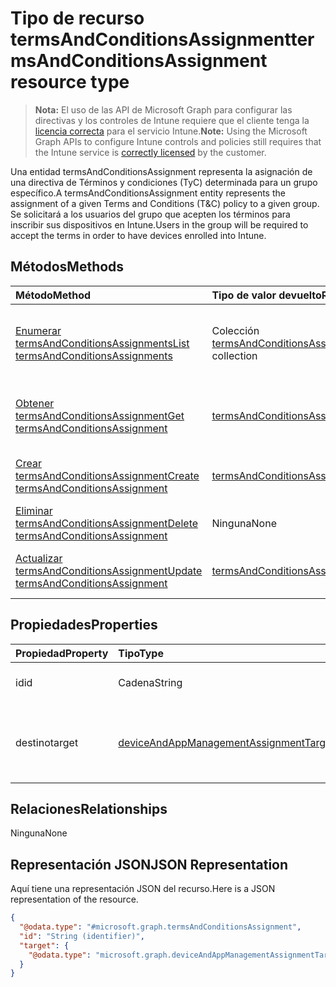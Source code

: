 # <a name="termsandconditionsassignment-resource-type"></a><span data-ttu-id="19f18-101">Tipo de recurso termsAndConditionsAssignment</span><span class="sxs-lookup"><span data-stu-id="19f18-101">termsAndConditionsAssignment resource type</span></span>

> <span data-ttu-id="19f18-102">**Nota:** El uso de las API de Microsoft Graph para configurar las directivas y los controles de Intune requiere que el cliente tenga la [licencia correcta](https://go.microsoft.com/fwlink/?linkid=839381) para el servicio Intune.</span><span class="sxs-lookup"><span data-stu-id="19f18-102">**Note:** Using the Microsoft Graph APIs to configure Intune controls and policies still requires that the Intune service is [correctly licensed](https://go.microsoft.com/fwlink/?linkid=839381) by the customer.</span></span>

<span data-ttu-id="19f18-103">Una entidad termsAndConditionsAssignment representa la asignación de una directiva de Términos y condiciones (TyC) determinada para un grupo específico.</span><span class="sxs-lookup"><span data-stu-id="19f18-103">A termsAndConditionsAssignment entity represents the assignment of a given Terms and Conditions (T&C) policy to a given group.</span></span> <span data-ttu-id="19f18-104">Se solicitará a los usuarios del grupo que acepten los términos para inscribir sus dispositivos en Intune.</span><span class="sxs-lookup"><span data-stu-id="19f18-104">Users in the group will be required to accept the terms in order to have devices enrolled into Intune.</span></span>
## <a name="methods"></a><span data-ttu-id="19f18-105">Métodos</span><span class="sxs-lookup"><span data-stu-id="19f18-105">Methods</span></span>
|<span data-ttu-id="19f18-106">Método</span><span class="sxs-lookup"><span data-stu-id="19f18-106">Method</span></span>|<span data-ttu-id="19f18-107">Tipo de valor devuelto</span><span class="sxs-lookup"><span data-stu-id="19f18-107">Return Type</span></span>|<span data-ttu-id="19f18-108">Descripción</span><span class="sxs-lookup"><span data-stu-id="19f18-108">Description</span></span>|
|:---|:---|:---|
|[<span data-ttu-id="19f18-109">Enumerar termsAndConditionsAssignments</span><span class="sxs-lookup"><span data-stu-id="19f18-109">List termsAndConditionsAssignments</span></span>](../api/intune_companyterms_termsandconditionsassignment_list.md)|<span data-ttu-id="19f18-110">Colección [termsAndConditionsAssignment](../resources/intune_companyterms_termsandconditionsassignment.md)</span><span class="sxs-lookup"><span data-stu-id="19f18-110">[termsAndConditionsAssignment](../resources/intune_companyterms_termsandconditionsassignment.md) collection</span></span>|<span data-ttu-id="19f18-111">Enumere las propiedades y las relaciones de los objetos [termsAndConditionsAssignment](../resources/intune_companyterms_termsandconditionsassignment.md).</span><span class="sxs-lookup"><span data-stu-id="19f18-111">List properties and relationships of the [termsAndConditionsAssignment](../resources/intune_companyterms_termsandconditionsassignment.md) objects.</span></span>|
|[<span data-ttu-id="19f18-112">Obtener termsAndConditionsAssignment</span><span class="sxs-lookup"><span data-stu-id="19f18-112">Get termsAndConditionsAssignment</span></span>](../api/intune_companyterms_termsandconditionsassignment_get.md)|[<span data-ttu-id="19f18-113">termsAndConditionsAssignment</span><span class="sxs-lookup"><span data-stu-id="19f18-113">termsAndConditionsAssignment</span></span>](../resources/intune_companyterms_termsandconditionsassignment.md)|<span data-ttu-id="19f18-114">Lea las propiedades y las relaciones del objeto [termsAndConditionsAssignment](../resources/intune_companyterms_termsandconditionsassignment.md).</span><span class="sxs-lookup"><span data-stu-id="19f18-114">Read properties and relationships of the [termsAndConditionsAssignment](../resources/intune_companyterms_termsandconditionsassignment.md) object.</span></span>|
|[<span data-ttu-id="19f18-115">Crear termsAndConditionsAssignment</span><span class="sxs-lookup"><span data-stu-id="19f18-115">Create termsAndConditionsAssignment</span></span>](../api/intune_companyterms_termsandconditionsassignment_create.md)|[<span data-ttu-id="19f18-116">termsAndConditionsAssignment</span><span class="sxs-lookup"><span data-stu-id="19f18-116">termsAndConditionsAssignment</span></span>](../resources/intune_companyterms_termsandconditionsassignment.md)|<span data-ttu-id="19f18-117">Cree un objeto [termsAndConditionsAssignment](../resources/intune_companyterms_termsandconditionsassignment.md).</span><span class="sxs-lookup"><span data-stu-id="19f18-117">Create a new [termsAndConditionsAssignment](../resources/intune_companyterms_termsandconditionsassignment.md) object.</span></span>|
|[<span data-ttu-id="19f18-118">Eliminar termsAndConditionsAssignment</span><span class="sxs-lookup"><span data-stu-id="19f18-118">Delete termsAndConditionsAssignment</span></span>](../api/intune_companyterms_termsandconditionsassignment_delete.md)|<span data-ttu-id="19f18-119">Ninguna</span><span class="sxs-lookup"><span data-stu-id="19f18-119">None</span></span>|<span data-ttu-id="19f18-120">Elimina un [termsAndConditionsAssignment](../resources/intune_companyterms_termsandconditionsassignment.md)</span><span class="sxs-lookup"><span data-stu-id="19f18-120">Deletes a [termsAndConditionsAssignment](../resources/intune_companyterms_termsandconditionsassignment.md).</span></span>|
|[<span data-ttu-id="19f18-121">Actualizar termsAndConditionsAssignment</span><span class="sxs-lookup"><span data-stu-id="19f18-121">Update termsAndConditionsAssignment</span></span>](../api/intune_companyterms_termsandconditionsassignment_update.md)|[<span data-ttu-id="19f18-122">termsAndConditionsAssignment</span><span class="sxs-lookup"><span data-stu-id="19f18-122">termsAndConditionsAssignment</span></span>](../resources/intune_companyterms_termsandconditionsassignment.md)|<span data-ttu-id="19f18-123">Actualice las propiedades de un objeto [termsAndConditionsAssignment](../resources/intune_companyterms_termsandconditionsassignment.md).</span><span class="sxs-lookup"><span data-stu-id="19f18-123">Update the properties of a [termsAndConditionsAssignment](../resources/intune_companyterms_termsandconditionsassignment.md) object.</span></span>|

## <a name="properties"></a><span data-ttu-id="19f18-124">Propiedades</span><span class="sxs-lookup"><span data-stu-id="19f18-124">Properties</span></span>
|<span data-ttu-id="19f18-125">Propiedad</span><span class="sxs-lookup"><span data-stu-id="19f18-125">Property</span></span>|<span data-ttu-id="19f18-126">Tipo</span><span class="sxs-lookup"><span data-stu-id="19f18-126">Type</span></span>|<span data-ttu-id="19f18-127">Descripción</span><span class="sxs-lookup"><span data-stu-id="19f18-127">Description</span></span>|
|:---|:---|:---|
|<span data-ttu-id="19f18-128">id</span><span class="sxs-lookup"><span data-stu-id="19f18-128">id</span></span>|<span data-ttu-id="19f18-129">Cadena</span><span class="sxs-lookup"><span data-stu-id="19f18-129">String</span></span>|<span data-ttu-id="19f18-130">Identificador único de la entidad.</span><span class="sxs-lookup"><span data-stu-id="19f18-130">Unique identifier of the entity.</span></span>|
|<span data-ttu-id="19f18-131">destino</span><span class="sxs-lookup"><span data-stu-id="19f18-131">target</span></span>|[<span data-ttu-id="19f18-132">deviceAndAppManagementAssignmentTarget</span><span class="sxs-lookup"><span data-stu-id="19f18-132">deviceAndAppManagementAssignmentTarget</span></span>](../resources/intune_shared_deviceandappmanagementassignmenttarget.md)|<span data-ttu-id="19f18-133">Destino de asignación al que está asignada la directiva de términos y condiciones.</span><span class="sxs-lookup"><span data-stu-id="19f18-133">Assignment target that the T&C policy is assigned to.</span></span>|

## <a name="relationships"></a><span data-ttu-id="19f18-134">Relaciones</span><span class="sxs-lookup"><span data-stu-id="19f18-134">Relationships</span></span>
<span data-ttu-id="19f18-135">Ninguna</span><span class="sxs-lookup"><span data-stu-id="19f18-135">None</span></span>
## <a name="json-representation"></a><span data-ttu-id="19f18-136">Representación JSON</span><span class="sxs-lookup"><span data-stu-id="19f18-136">JSON Representation</span></span>
<span data-ttu-id="19f18-137">Aquí tiene una representación JSON del recurso.</span><span class="sxs-lookup"><span data-stu-id="19f18-137">Here is a JSON representation of the resource.</span></span>
<!-- {
  "blockType": "resource",
  "keyProperty": "id",
  "@odata.type": "microsoft.graph.termsAndConditionsAssignment"
}
-->
``` json
{
  "@odata.type": "#microsoft.graph.termsAndConditionsAssignment",
  "id": "String (identifier)",
  "target": {
    "@odata.type": "microsoft.graph.deviceAndAppManagementAssignmentTarget"
  }
}
```



